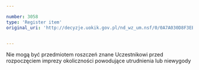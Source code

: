 ```yaml
---

number: 3058
type: 'Register item'
original_uri: 'http://decyzje.uokik.gov.pl/nd_wz_um.nsf/0/0A7A030D8F3EBBA7C12579E300346FEE?OpenDocument'


---
```


Nie mogą być przedmiotem roszczeń znane Uczestnikowi przed rozpoczęciem imprezy okoliczności powodujące utrudnienia lub niewygody
